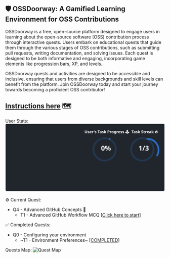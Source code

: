 ## 🛡️ OSSDoorway: A Gamified Learning Environment for OSS Contributions

OSSDoorway is a free, open-source platform designed to engage users in learning about the open-source software (OSS) contribution process through interactive quests. Users embark on educational quests that guide them through the various stages of OSS contributions, such as submitting pull requests, writing documentation, and solving issues. Each quest is designed to be both informative and engaging, incorporating game elements like progression bars, XP, and levels.

OSSDoorway quests and activities are designed to be accessible and inclusive, ensuring that users from diverse backgrounds and skill levels can benefit from the platform. Join OSSDoorway today and start your journey towards becoming a proficient OSS contributor!

**[Instructions here](https://github.com/caiton1/OSS-Doorway/blob/main/instructions.md)** 🗺️
---

User Stats:<br>
  ![User Draft Stats](/userCards/draft-1752699052304.svg?)

⚙️ Current Quest: 
  - Q4 - Advanced GitHub Concepts 🧠
    - T1 - Advanced GitHub Workflow MCQ [[Click here to start](https://github.com/OSS-Doorway-Dev/MisanEtchie-quest-sequence-oss-doorway/issues/2)]

✅ Completed Quests: 
  - Q0 - Configuring your environment
    - ~T1 - Environment Preferences~ [[COMPLETED](https://github.com/OSS-Doorway-Dev/MisanEtchie-quest-sequence-oss-doorway/issues/1)]

Quests Map:
 ![Quest Map](https://raw.githubusercontent.com/caiton1/OSS-Doorway/main/map/Q4T1.png)